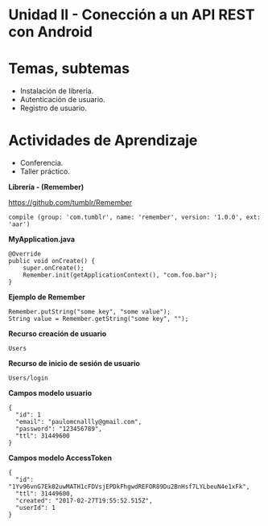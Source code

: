 # Unidad II - Conección a un API REST con Android

# Temas, subtemas

* Instalación de librería.
* Autenticación de usuario.
* Registro de usuario.

# Actividades de Aprendizaje

* Conferencia.
* Taller práctico.

**Librería - (Remember)**

https://github.com/tumblr/Remember

    compile (group: 'com.tumblr', name: 'remember', version: '1.0.0', ext: 'aar')

**MyApplication.java**

    @Override
    public void onCreate() {
        super.onCreate();
        Remember.init(getApplicationContext(), "com.foo.bar");
    }


**Ejemplo de Remember**

    Remember.putString("some key", "some value");
    String value = Remember.getString("some key", "");

**Recurso creación de usuario**

    Users

**Recurso de inicio de sesión de usuario**

    Users/login

**Campos modelo usuario**

    {
      "id": 1
      "email": "paulomcnallly@gmail.com",
      "password": "123456789",
      "ttl": 31449600
    }

**Campos modelo AccessToken**

    {
      "id": "1Yv96vnG7Ek02uwMATH1cFDVsjEPDkFhgwdREFOR89Du2BnHsf7LYLbeuN4e1xFk",
      "ttl": 31449600,
      "created": "2017-02-27T19:55:52.515Z",
      "userId": 1
    }
